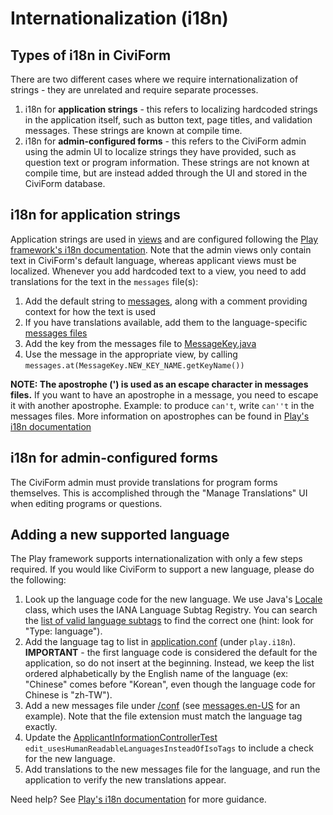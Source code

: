 # Internationalization (i18n)

## Types of i18n in CiviForm

There are two different cases where we require internationalization of strings - they are unrelated and require separate processes.

1. i18n for **application strings** - this refers to localizing hardcoded strings in the application itself, such as button text, page titles, and validation messages. These strings are known at compile time.
2. i18n for **admin-configured forms** - this refers to the CiviForm admin using the admin UI to localize strings they have provided, such as question text or program information. These strings are not known at compile time, but are instead added through the UI and stored in the CiviForm database.

## i18n for application strings

Application strings are used in [views](https://github.com/seattle-uat/civiform/tree/main/server/app/views) and are configured following the [Play framework's i18n documentation](https://www.playframework.com/documentation/2.8.x/JavaI18N). Note that the admin views only contain text in CiviForm's default language, whereas applicant views must be localized. Whenever you add hardcoded text to a view, you need to add translations for the text in the `messages` file(s):

1. Add the default string to [messages](https://github.com/seattle-uat/civiform/blob/main/server/conf/messages), along with a comment providing context for how the text is used
2. If you have translations available, add them to the language-specific [messages files](https://github.com/seattle-uat/civiform/blob/main/server/conf)
3. Add the key from the messages file to [MessageKey.java](https://github.com/seattle-uat/civiform/blob/main/server/app/services/MessageKey.java)
4. Use the message in the appropriate view, by calling `messages.at(MessageKey.NEW_KEY_NAME.getKeyName())`

**NOTE: The apostrophe (') is used as an escape character in messages files.** If you want to have an apostrophe in a message, you need to escape it with another apostrophe. Example: to produce `can't`, write `can''t` in the messages files. More information on apostrophes can be found in [Play's i18n documentation](https://www.playframework.com/documentation/2.8.x/JavaI18N#Notes-on-apostrophes)

## i18n for admin-configured forms

The CiviForm admin must provide translations for program forms themselves. This is accomplished through the "Manage Translations" UI when editing programs or questions.

## Adding a new supported language

The Play framework supports internationalization with only a few steps required. If you would like CiviForm to support a new language, please do the following:

1. Look up the language code for the new language. We use Java's [Locale](https://docs.oracle.com/en/java/javase/11/docs/api/java.base/java/util/Locale.html) class, which uses the IANA Language Subtag Registry. You can search the [list of valid language subtags](https://www.iana.org/assignments/language-subtag-registry/language-subtag-registry) to find the correct one (hint: look for "Type: language").
2. Add the language tag to list in [application.conf](https://github.com/seattle-uat/civiform/blob/main/server/conf/application.conf) (under `play.i18n`). **IMPORTANT** - the first language code is considered the default for the application, so do not insert at the beginning. Instead, we keep the list ordered alphabetically by the English name of the language (ex: "Chinese" comes before "Korean", even though the language code for Chinese is "zh-TW").
3. Add a new messages file under [/conf](https://github.com/seattle-uat/civiform/tree/main/server/conf) (see [messages.en-US](https://github.com/seattle-uat/civiform/blob/main/server/conf/messages.en-US) for an example). Note that the file extension must match the language tag exactly.
4. Update the [ApplicantInformationControllerTest](https://github.com/seattle-uat/civiform/blob/main/server/test/controllers/applicant/ApplicantInformationControllerTest.java) `edit_usesHumanReadableLanguagesInsteadOfIsoTags` to include a check for the new language.
5. Add translations to the new messages file for the language, and run the application to verify the new translations appear.

Need help? See [Play's i18n documentation](https://www.playframework.com/documentation/2.8.x/JavaI18N) for more guidance.
